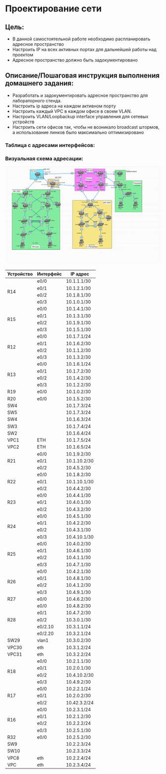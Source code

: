 # Проектирование сети

## Цель:
- В данной самостоятельной работе необходимо распланировать адресное пространство
- Настроить IP на всех активных портах для дальнейшей работы над проектом
- Адресное пространство должно быть задокументировано


## Описание/Пошаговая инструкция выполнения домашнего задания:

- Разработать и задокументировать адресное пространство для лабораторного стенда.
- Настроить ip адреса на каждом активном порту
- Настроить каждый VPC в каждом офисе в своем VLAN.
- Настроить VLAN/Loopbackup interface управления для сетевых устройств
- Настроить сети офисов так, чтобы не возникало broadcast штормов, а использование линков было максимально оптимизировано

### Таблица с адресами интерфейсов:
<!-- rowspan в markdown нельзя... -->
<table>
<thead>
<tr>
<th>Устройство</th>
<th>Интерфейс</th>
<th>IP адрес</th>
</tr>
</thead>
<tbody>

<tr>
<td rowspan="4">R14</td>
<td>e0/0</td>
<td>10.1.1.1/30</td>
</tr>
<tr>
<td>e0/1</td>
<td>10.1.2.1/30</td>
</tr>
<tr>
<td>e0/2</td>
<td>10.1.8.1/30</td>
</tr>
<tr>
<td>e0/3</td>
<td>10.1.0.1/30</td>
</tr>

<tr>
<td rowspan="4">R15</td>
<td>e0/0</td>
<td>10.1.4.1/30</td>
</tr>
<tr>
<td>e0/1</td>
<td>10.1.3.1/30</td>
</tr>
<tr>
<td>e0/2</td>
<td>10.1.9.1/30</td>
</tr>
<tr>
<td>e0/3</td>
<td>10.1.5.1/30</td>
</tr>

<tr>
<td rowspan="4">R12</td>
<td>e0/0</td>
<td>10.1.7.1/24</td>
</tr>
<tr>
<td>e0/1</td>
<td>10.1.6.2/30</td>
</tr>
<tr>
<td>e0/2</td>
<td>10.1.1.2/30</td>
</tr>
<tr>
<td>e0/3</td>
<td>10.1.3.2/30</td>
</tr>

<tr>
<td rowspan="4">R13</td>
<td>e0/0</td>
<td>10.1.6.1/24</td>
</tr>
<tr>
<td>e0/1</td>
<td>10.1.7.2/30</td>
</tr>
<tr>
<td>e0/2</td>
<td>10.1.4.2/30</td>
</tr>
<tr>
<td>e0/3</td>
<td>10.1.2.2/30</td>
</tr>

<tr>
<td>R19</td>
<td>e0/0</td>
<td>10.1.0.2/30</td>
</tr>

<tr>
<td>R20</td>
<td>e0/0</td>
<td>10.1.5.2/30</td>
</tr>

<tr>
<td>SW4</td>
<td></td>
<td>10.1.7.3/24</td>
</tr>
<tr>
<td>SW5</td>
<td></td>
<td>10.1.7.3/24</td>
</tr>
<tr>
<td>SW4</td>
<td></td>
<td>10.1.6.3/24</td>
</tr>
<tr>
<td>SW3</td>
<td></td>
<td>10.1.7.4/24</td>
</tr>
<tr>
<td>SW2</td>
<td></td>
<td>10.1.6.4/24</td>
</tr>
<tr>
<td>VPC1</td>
<td>ETH</td>
<td>10.1.7.5/24</td>
</tr>
<tr>
<td>VPC2</td>
<td>ETH</td>
<td>10.1.6.5/24</td>
</tr>

<tr>
<td rowspan="3">R21</td>
<td>e0/0</td>
<td>10.1.9.2/30</td>
</tr>
<tr>
<td>e0/1</td>
<td>10.1.10.2/30</td>
</tr>
<tr>
<td>e0/2</td>
<td>10.4.5.2/30</td>
</tr>

<tr>
<td rowspan="3">R22</td>
<td>e0/0</td>
<td>10.1.8.2/30</td>
</tr>
<tr>
<td>e0/1</td>
<td>10.1.10.1/30</td>
</tr>
<tr>
<td>e0/2</td>
<td>10.4.4.2/30</td>
</tr>

<tr>
<td rowspan="3">R23</td>
<td>e0/0</td>
<td>10.4.4.1/30</td>
</tr>
<tr>
<td>e0/1</td>
<td>10.4.0.1/30</td>
</tr>
<tr>
<td>e0/2</td>
<td>10.4.3.2/30</td>
</tr>

<tr>
<td rowspan="4">R24</td>
<td>e0/0</td>
<td>10.4.5.1/30</td>
</tr>
<tr>
<td>e0/1</td>
<td>10.4.2.2/30</td>
</tr>
<tr>
<td>e0/2</td>
<td>10.4.3.1/30</td>
</tr>
<tr>
<td>e0/3</td>
<td>10.4.10.1/30</td>
</tr>

<tr>
<td rowspan="4">R25</td>
<td>e0/0</td>
<td>10.4.0.2/30</td>
</tr>
<tr>
<td>e0/1</td>
<td>10.4.6.1/30</td>
</tr>
<tr>
<td>e0/2</td>
<td>10.4.1.1/30</td>
</tr>
<tr>
<td>e0/3</td>
<td>10.4.7.1/30</td>
</tr>

<tr>
<td rowspan="4">R26</td>
<td>e0/0</td>
<td>10.4.2.1/30</td>
</tr>
<tr>
<td>e0/1</td>
<td>10.4.8.1/30</td>
</tr>
<tr>
<td>e0/2</td>
<td>10.4.1.2/30</td>
</tr>
<tr>
<td>e0/3</td>
<td>10.4.9.1/30</td>
</tr>

<tr>
<td>R27</td>
<td>e0/0</td>
<td>10.4.6.2/30</td>
</tr>

<tr>
<td rowspan="5">R28</td>
<td>e0/0</td>
<td>10.4.8.2/30</td>
</tr>
<tr>
<td>e0/1</td>
<td>10.4.7.2/30</td>
</tr>
<tr>
<td>e0/2</td>
<td>10.3.0.1/30</td>
</tr>
<tr>
<td>e0/2.10</td>
<td>10.3.1.1/24</td>
</tr>
<tr>
<td>e0/2.20</td>
<td>10.3.2.1/24</td>
</tr>

<tr>
<td>SW29</td>
<td>vlan1</td>
<td>10.3.0.2/30</td>
</tr>
<tr>
<td>VPC30</td>
<td>eth</td>
<td>10.3.1.2/24</td>
</tr>
<tr>
<td>VPC31</td>
<td>eth</td>
<td>10.3.2.2/24</td>
</tr>

<tr>
<td rowspan="4">R18</td>
<td>e0/0</td>
<td>10.2.1.1/30</td>
</tr>
<tr>
<td>e0/1</td>
<td>10.2.0.1/30</td>
</tr>
<tr>
<td>e0/2</td>
<td>10.4.10.2/30</td>
</tr>
<tr>
<td>e0/3</td>
<td>10.4.9.2/30</td>
</tr>

<tr>
<td rowspan="3">R17</td>
<td>e0/0</td>
<td>10.2.2.1/24</td>
</tr>
<tr>
<td>e0/1</td>
<td>10.2.0.2/30</td>
</tr>
<tr>
<td>e0/2</td>
<td>10.42.3.2/24</td>
</tr>

<tr>
<td rowspan="4">R16</td>
<td>e0/0</td>
<td>10.2.3.1/24</td>
</tr>
<tr>
<td>e0/1</td>
<td>10.2.1.2/30</td>
</tr>
<tr>
<td>e0/2</td>
<td>10.2.2.2/24</td>
</tr>
<tr>
<td>e0/3</td>
<td>10.2.5.1/30</td>
</tr>

<tr>
<td>R32</td>
<td>e0/0</td>
<td>10.2.5.2/30</td>
</tr>

<tr>
<td>SW9</td>
<td></td>
<td>10.2.2.3/24</td>
</tr>

<tr>
<td>SW10</td>
<td></td>
<td>10.2.3.3/24</td>
</tr>

<tr>
<td>VPC8</td>
<td>eth</td>
<td>10.2.2.4/24</td>
</tr>

<tr>
<td>VPC</td>
<td>eth</td>
<td>10.2.3.4/24</td>
</tr>


### Визуальная схема адресации:
![](./network.png)